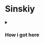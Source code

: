 # Sinskiy

<details>
 <summary><h3>How i got here</h3></summary>
   I was born in Russia. At the age of 9, I began to get involved in politics. This was the reason for my, one might say, forced communication with older people than me, thanks to which I learned more than the average person knew at my age. As a result of communication with older people, I formed my views on the world: the main values, aspirations in life, and so on. This resulted in the fact that I was more and more striving to earn more money and leave Russia. And my main values, by the way, are honesty and reason. It's hard to live where, when watching TV, you expect to strain your brain to remember some useful information, but instead you strain your brain to distinguish stuffing from manipulation of statistics and other things.
Until the age of 14, my views continued to form, I read a large number of financial books, and when planning how to leave here, I realized that the sooner the better. I am from a poor family, so my mother will definitely not help me with money, which means I need to earn it myself in order to leave for Europe as a student. That is why I have been learning programming since January 2023 (the first attempts were in the spring of 2022).
 <details/>

### Stats

![My github stats](https://github-readme-stats.vercel.app/api?username=sinskiy&show_icons=true&theme=vue-dark&border_radius=20)

![Most Used Languages](https://github-readme-stats.vercel.app/api/top-langs/?username=sinskiy&show_icons=true&theme=vue-dark&border_radius=20)
